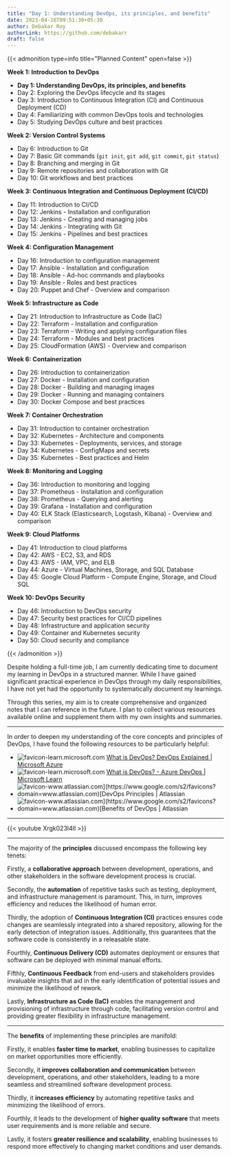 ```yaml
---
title: "Day 1: Understanding DevOps, its principles, and benefits"
date: 2023-04-16T09:51:30+05:30
author: Debakar Roy
authorLink: https://github.com/debakarr
draft: false
---
```


{{< admonition type=info title="Planned Content" open=false >}}

**Week 1: Introduction to DevOps**

*   **Day 1: Understanding DevOps, its principles, and benefits**
*   Day 2: Exploring the DevOps lifecycle and its stages
*   Day 3: Introduction to Continuous Integration (CI) and Continuous Deployment (CD)
*   Day 4: Familiarizing with common DevOps tools and technologies
*   Day 5: Studying DevOps culture and best practices

**Week 2: Version Control Systems**

*   Day 6: Introduction to Git
*   Day 7: Basic Git commands (`git init`, `git add`, `git commit`, `git status`)
*   Day 8: Branching and merging in Git
*   Day 9: Remote repositories and collaboration with Git
*   Day 10: Git workflows and best practices

**Week 3: Continuous Integration and Continuous Deployment (CI/CD)**

*   Day 11: Introduction to CI/CD
*   Day 12: Jenkins - Installation and configuration
*   Day 13: Jenkins - Creating and managing jobs
*   Day 14: Jenkins - Integrating with Git
*   Day 15: Jenkins - Pipelines and best practices

**Week 4: Configuration Management**

*   Day 16: Introduction to configuration management
*   Day 17: Ansible - Installation and configuration
*   Day 18: Ansible - Ad-hoc commands and playbooks
*   Day 19: Ansible - Roles and best practices
*   Day 20: Puppet and Chef - Overview and comparison

**Week 5: Infrastructure as Code**

*   Day 21: Introduction to Infrastructure as Code (IaC)
*   Day 22: Terraform - Installation and configuration
*   Day 23: Terraform - Writing and applying configuration files
*   Day 24: Terraform - Modules and best practices
*   Day 25: CloudFormation (AWS) - Overview and comparison

**Week 6: Containerization**

*   Day 26: Introduction to containerization
*   Day 27: Docker - Installation and configuration
*   Day 28: Docker - Building and managing images
*   Day 29: Docker - Running and managing containers
*   Day 30: Docker Compose and best practices

**Week 7: Container Orchestration**

*   Day 31: Introduction to container orchestration
*   Day 32: Kubernetes - Architecture and components
*   Day 33: Kubernetes - Deployments, services, and storage
*   Day 34: Kubernetes - ConfigMaps and secrets
*   Day 35: Kubernetes - Best practices and Helm

**Week 8: Monitoring and Logging**

*   Day 36: Introduction to monitoring and logging
*   Day 37: Prometheus - Installation and configuration
*   Day 38: Prometheus - Querying and alerting
*   Day 39: Grafana - Installation and configuration
*   Day 40: ELK Stack (Elasticsearch, Logstash, Kibana) - Overview and comparison

**Week 9: Cloud Platforms**

*   Day 41: Introduction to cloud platforms
*   Day 42: AWS - EC2, S3, and RDS
*   Day 43: AWS - IAM, VPC, and ELB
*   Day 44: Azure - Virtual Machines, Storage, and SQL Database
*   Day 45: Google Cloud Platform - Compute Engine, Storage, and Cloud SQL

**Week 10: DevOps Security**

*   Day 46: Introduction to DevOps security
*   Day 47: Security best practices for CI/CD pipelines
*   Day 48: Infrastructure and application security
*   Day 49: Container and Kubernetes security
*   Day 50: Cloud security and compliance

{{< /admonition >}}

Despite holding a full-time job, I am currently dedicating time to document my learning in DevOps in a structured manner. While I have gained significant practical experience in DevOps through my daily responsibilities, I have not yet had the opportunity to systematically document my learnings.

Through this series, my aim is to create comprehensive and organized notes that I can reference in the future. I plan to collect various resources available online and supplement them with my own insights and summaries.

---

In order to deepen my understanding of the core concepts and principles of DevOps, I have found the following resources to be particularly helpful:

*   ![favicon-learn.microsoft.com](https://www.google.com/s2/favicons?domain=learn.microsoft.com) [What is DevOps? DevOps Explained | Microsoft Azure](https://azure.microsoft.com/en-us/resources/cloud-computing-dictionary/what-is-devops/)
*   ![favicon-learn.microsoft.com](https://www.google.com/s2/favicons?domain=learn.microsoft.com) [What is DevOps? - Azure DevOps | Microsoft Learn](https://learn.microsoft.com/en-us/devops/what-is-devops)
*   ![favicon-www.atlassian.com](https://www.google.com/s2/favicons?domain=www.atlassian.com)[DevOps Principles | Atlassian](https://www.atlassian.com/devops/what-is-devops)
*   ![favicon-www.atlassian.com](https://www.google.com/s2/favicons?domain=www.atlassian.com)[Benefits of DevOps | Atlassian](https://www.atlassian.com/devops/what-is-devops/benefits-of-devops)

---

{{< youtube Xrgk023l4lI >}}

---

The majority of the **principles** discussed encompass the following key tenets:

Firstly, a **collaborative approach** between development, operations, and other stakeholders in the software development process is crucial.

Secondly, the **automation** of repetitive tasks such as testing, deployment, and infrastructure management is paramount. This, in turn, improves efficiency and reduces the likelihood of human error.

Thirdly, the adoption of **Continuous Integration (CI)** practices ensures code changes are seamlessly integrated into a shared repository, allowing for the early detection of integration issues. Additionally, this guarantees that the software code is consistently in a releasable state.

Fourthly, **Continuous Delivery (CD)** automates deployment or ensures that software can be deployed with minimal manual efforts.

Fifthly, **Continuous Feedback** from end-users and stakeholders provides invaluable insights that aid in the early identification of potential issues and minimize the likelihood of rework.

Lastly, **Infrastructure as Code (IaC)** enables the management and provisioning of infrastructure through code, facilitating version control and providing greater flexibility in infrastructure management.

---

The **benefits** of implementing these principles are manifold:

Firstly, it enables **faster time to market**, enabling businesses to capitalize on market opportunities more efficiently.

Secondly, it **improves collaboration and communication** between development, operations, and other stakeholders, leading to a more seamless and streamlined software development process.

Thirdly, it **increases efficiency** by automating repetitive tasks and minimizing the likelihood of errors.

Fourthly, it leads to the development of **higher quality software** that meets user requirements and is more reliable and secure.

Lastly, it fosters **greater resilience and scalability**, enabling businesses to respond more effectively to changing market conditions and user demands.